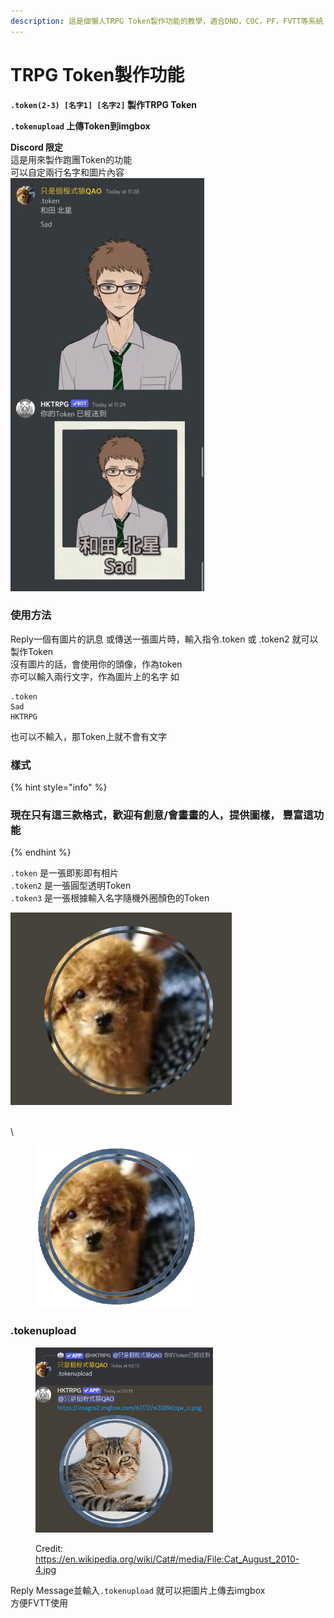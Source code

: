 ```yaml
---
description: 這是個懶人TRPG Token製作功能的教學，適合DND，COC，PF，FVTT等系統
---
```


# TRPG Token製作功能

**`.token(2-3) [名字1] [名字2]` 製作TRPG Token**

**`.tokenupload` 上傳Token到imgbox**

**Discord 限定**\
這是用來製作跑團Token的功能\
可以自定兩行名字和圖片內容 \
![](../.gitbook/assets/6cc9e2d9-dff5-43c4-9192-425d6876e928.jpg)

### 使用方法

Reply一個有圖片的訊息 或傳送一張圖片時，輸入指令.token 或 .token2 就可以製作Token\
沒有圖片的話，會使用你的頭像，作為token\
亦可以輸入兩行文字，作為圖片上的名字 如

```
.token
Sad
HKTRPG
```

也可以不輸入，那Token上就不會有文字

### 樣式

{% hint style="info" %}
### 現在只有這三款格式，歡迎有創意/會畫畫的人，提供圖樣， 豐富這功能
{% endhint %}

`.token` 是一張即影即有相片 \
`.token2` 是一張圓型透明Token \
`.token3` 是一張根據輸入名字隨機外圈顏色的Token

![](<../.gitbook/assets/image (1) (1) (2).png>)

\
\


<div align="left">

<figure><img src="../.gitbook/assets/finally_temp_1727596153725_.png" alt="" width="260"><figcaption></figcaption></figure>

</div>



### .tokenupload

<div align="left">

<figure><img src="../.gitbook/assets/image.png" alt="" width="284"><figcaption><p>Credit: <a href="https://en.wikipedia.org/wiki/Cat#/media/File:Cat_August_2010-4.jpg">https://en.wikipedia.org/wiki/Cat#/media/File:Cat_August_2010-4.jpg</a></p></figcaption></figure>

</div>

Reply Message並輸入`.tokenupload` 就可以把圖片上傳去imgbox \
方便FVTT使用





